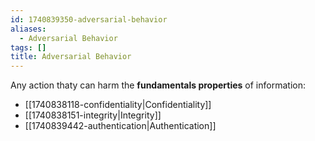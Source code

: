 ```yaml
---
id: 1740839350-adversarial-behavior
aliases:
  - Adversarial Behavior
tags: []
title: Adversarial Behavior
---
```


Any action thaty can harm the **fundamentals properties** of information:
- [[1740838118-confidentiality|Confidentiality]] 
- [[1740838151-integrity|Integrity]]
- [[1740839442-authentication|Authentication]]
